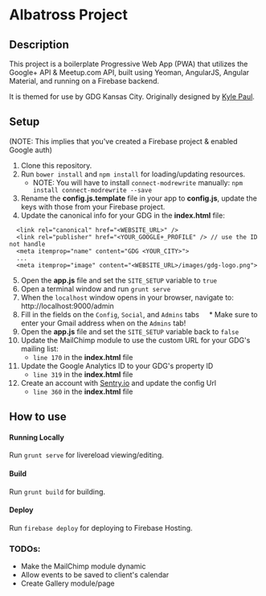 # Albatross Project

## Description

This project is a boilerplate Progressive Web App (PWA) that utilizes the Google+ API & Meetup.com API, built using Yeoman,  AngularJS, Angular Material, and running on a Firebase backend.

It is themed for use by GDG Kansas City. Originally designed by [Kyle Paul](https://github.com/neojato).

## Setup
(NOTE: This implies that you've created a Firebase project & enabled Google auth)

1. Clone this repository.
2. Run `bower install` and `npm install` for loading/updating resources.
    * NOTE: You will have to install `connect-modrewrite` manually: `npm install connect-modrewrite --save`
3. Rename the **config.js.template** file in your app to **config.js**, update the keys with those from your Firebase project.
4. Update the canonical info for your GDG in the **index.html** file:

```
  <link rel="canonical" href="<WEBSITE_URL>" />
  <link rel="publisher" href="<YOUR_GOOGLE+_PROFILE" /> // use the ID not handle
  <meta itemprop="name" content="GDG <YOUR_CITY>">
  ...
  <meta itemprop="image" content="<WEBSITE_URL>/images/gdg-logo.png">
 ```
 
 5. Open the **app.js** file and set the `SITE_SETUP` variable to `true`
 6. Open a terminal window and run `grunt serve`
 7. When the `localhost` window opens in your browser, navigate to: http://localhost:9000/admin
 8. Fill in the fields on the `Config`, `Social`, and `Admins` tabs
     * Make sure to enter your Gmail address when on the `Admins` tab!
 9. Open the **app.js** file and set the `SITE_SETUP` variable back to `false`
 10. Update the MailChimp module to use the custom URL for your GDG's mailing list:
     * `line 170` in the **index.html** file
 11. Update the Google Analytics ID to your GDG's property ID
     * `line 319` in the **index.html** file
 12. Create an account with [Sentry.io](https://sentry.io) and update the config Url
     * `line 360` in the **index.html** file

## How to use 

#### Running Locally

Run `grunt serve` for livereload viewing/editing.

#### Build

Run `grunt build` for building.

#### Deploy

Run `firebase deploy` for deploying to Firebase Hosting.

### TODOs:

* Make the MailChimp module dynamic
* Allow events to be saved to client's calendar
* Create Gallery module/page
